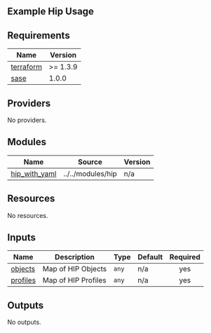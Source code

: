 ## Example Hip Usage

<!-- BEGINNING OF PRE-COMMIT-TERRAFORM DOCS HOOK -->
## Requirements

| Name | Version |
|------|---------|
| <a name="requirement_terraform"></a> [terraform](#requirement\_terraform) | >= 1.3.9 |
| <a name="requirement_sase"></a> [sase](#requirement\_sase) | 1.0.0 |

## Providers

No providers.

## Modules

| Name | Source | Version |
|------|--------|---------|
| <a name="module_hip_with_yaml"></a> [hip\_with\_yaml](#module\_hip\_with\_yaml) | ../../modules/hip | n/a |

## Resources

No resources.

## Inputs

| Name | Description | Type | Default | Required |
|------|-------------|------|---------|:--------:|
| <a name="input_objects"></a> [objects](#input\_objects) | Map of HIP Objects | `any` | n/a | yes |
| <a name="input_profiles"></a> [profiles](#input\_profiles) | Map of HIP Profiles | `any` | n/a | yes |

## Outputs

No outputs.
<!-- END OF PRE-COMMIT-TERRAFORM DOCS HOOK -->